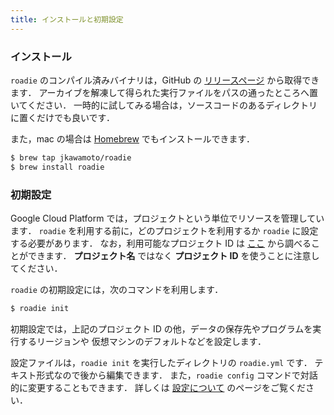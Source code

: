 ```yaml
---
title: インストールと初期設定
---
```

### インストール
`roadie` のコンパイル済みバイナリは，GitHub の
[リリースページ](https://github.com/jkawamoto/roadie/releases)
から取得できます．
アーカイブを解凍して得られた実行ファイルをパスの通ったところへ置いてください．
一時的に試してみる場合は，ソースコードのあるディレクトリに置くだけでも良いです．

また，mac の場合は [Homebrew](http://brew.sh/) でもインストールできます．

```sh
$ brew tap jkawamoto/roadie
$ brew install roadie
```


### 初期設定
Google Cloud Platform では，プロジェクトという単位でリソースを管理しています．
`roadie` を利用する前に，どのプロジェクトを利用するか `roadie` に設定する必要があります．
なお，利用可能なプロジェクト ID は [ここ](https://console.cloud.google.com/project)
から調べることができます．
**プロジェクト名** ではなく **プロジェクト ID** を使うことに注意してください．

`roadie` の初期設定には，次のコマンドを利用します．

```sh
$ roadie init
```

初期設定では，上記のプロジェクト ID の他，データの保存先やプログラムを実行するリージョンや
仮想マシンのデフォルトなどを設定します．

設定ファイルは，`roadie init` を実行したディレクトリの `roadie.yml` です．
テキスト形式なので後から編集できます．
また，`roadie config` コマンドで対話的に変更することもできます．
詳しくは [設定について](documents-ja/configuration) のページをご覧ください．
